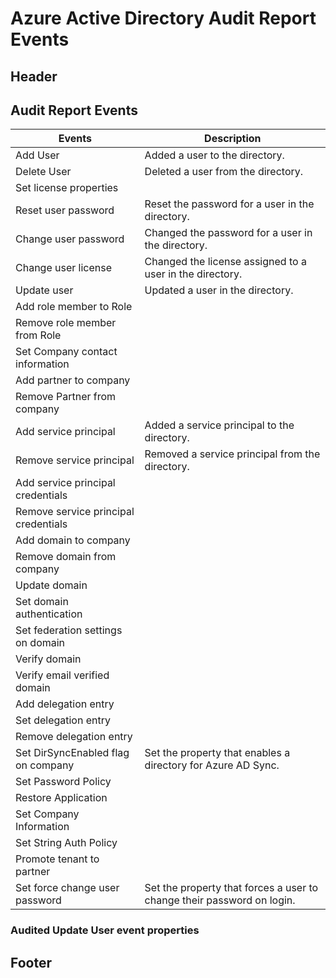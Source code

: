 <properties 
   pageTitle="Azure Active Directory Audit Report Events" 
   description="Audited events that are available for viewing and downloading from your Azure Active Directory" 
   services="active-directory" 
   documentationCenter="dev-center-name" 
   authors="kenhoff" 
   manager="ilanas" 
   editor=""/>

<tags
   ms.service="active-directory"
   ms.devlang="no"
   ms.topic="article"
   ms.tgt_pltfrm="na"
   ms.workload="required" 
   ms.date="03/23/2015"
   ms.author="kenhoff"/>

# Azure Active Directory Audit Report Events

## Header

## Audit Report Events

<!--- audit event descriptions should be in the past tense --->

|	Events 					| 	Description					|
|	------------------------------		|	-------									|
|	Add User				|	Added a user to the directory.						|
|	Delete User				|	Deleted a user from the directory.					|
|	Set license properties			|										|
|	Reset user password			|	Reset the password for a user in the directory.				|
|	Change user password			|	Changed the password for a user in the directory.			|
|	Change user license			|	Changed the license assigned to a user in the directory.		|
|	Update user				|	Updated a user in the directory.					|
|	Add role member to Role			|			|
|	Remove role member from Role		|			|
|	Set Company contact information		|			|
|	Add partner to company			|			|
|	Remove Partner from company		|			|
|	Add service principal			|	Added a service principal to the directory.				|
|	Remove service principal		|	Removed a service principal from the directory.				|
|	Add service principal credentials	|			|
|	Remove service principal credentials	|			|
|	Add domain to company			|			|
|	Remove domain from company		|			|
|	Update domain				|			|
|	Set domain authentication		|			|
|	Set federation settings on domain	|			|
|	Verify domain				|			|
|	Verify email verified domain		|			|
|	Add delegation entry			|			|
|	Set delegation entry			|			|
|	Remove delegation entry			|			|
|	Set DirSyncEnabled flag on company	|	Set the property that enables a directory for Azure AD Sync.		|
|	Set Password Policy			|			|
|	Restore Application			|			|
|	Set Company Information			|			|
|	Set String Auth Policy			|			|
|	Promote tenant to partner		|			|
|	Set force change user password		|	Set the property that forces a user to change their password on login.	|


### Audited Update User event properties

## Footer
